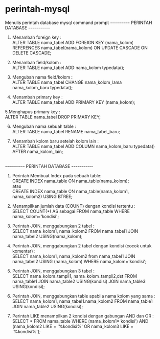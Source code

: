 # perintah-mysql
Menulis perintah database mysql command prompt
---------- PERINTAH DATABASE -----------

1. Menambah foreign key :<br>
ALTER TABLE nama_tabel ADD FOREIGN KEY (nama_kolom) REFERENCES nama_tabel(nama_kolom) ON UPDATE CASCADE ON DELETE CASCADE;<br>

2. Menambah field/kolom :<br>
ALTER TABLE nama_tabel ADD nama_kolom typedata();<br>

3. Mengubah nama field/kolom :<br>
ALTER TABLE nama_tabel CHANGE nama_kolom_lama nama_kolom_baru typedata();<br>

4. Menambah primary key :<br>
ALTER TABLE nama_tabel ADD PRIMARY KEY (nama_kolom);<br>

5.Menghapus primary key :<br>
ALTER TABLE nama_tabel DROP PRIMARY KEY;<br>

6. Mengubah nama sebuah table :<br>
ALTER TABLE nama_tabel RENAME nama_tabel_baru;<br>

7. Menambah kolom baru setelah kolom lain :<br>
ALTER TABLE nama_tabel ADD COLUMN nama_kolom_baru typedata() AFTER nama_kolom_lain; <br><br>



---------- PERINTAH DATABASE -----------

1. Perintah Membuat Index pada sebuah table:<br>
CREATE INDEX nama_table ON nama_table(nama_kolom); <br>
atau <br> CREATE INDEX nama_table ON nama_table(nama_kolom1, nama_kolom2) USING BTREE;<br>

2. Menampilkan jumlah data (COUNT) dengan kondisi tertentu : <br>
SELECT COUNT(*) AS sebagai FROM nama_table WHERE nama_kolom='kondisi';<br>

3. Perintah JOIN, menggabungkan 2 tabel :<br>
SELECT nama_kolom1, nama_kolom2 FROM nama_tabel1 JOIN nama_tabel2 USING(nama_kolom);<br>

4. Perintah JOIN, menggabungkan 2 tabel dengan kondisi (cocok untuk komentar) :<br>
SELECT nama_kolom1, nama_kolom2 from nama_tabel1 JOIN nama_tabel2 USING (nama_kolom) WHERE nama_kolom='kondisi';<br>

5. Perintah JOIN, menggabungkan 3 tabel : <br>
SELECT nama_kolom_tampil1, nama_kolom_tampil2,dst FROM nama_table1 JOIN nama_table2 USING(kondisi) JOIN nama_table3 USING(kondisi);<br>

6. Perintah JOIN, menggabungkan table apabila nama kolom yang sama : <br>
SELECT nama_kolom1, nama_tabel1.nama_kolom2 FROM nama_table1 JOIN nama_table2 USING(kondisi);<br> 

7. Perintah LIKE menampilkan 2 kondisi dengan gabungan AND dan OR : <br>
SELECT * FROM nama_table WHERE (nama_kolom1='kondisi') AND (nama_kolom2 LIKE = '%kondisi%' OR nama_kolom3 LIKE = '%kondisi%');<br>
